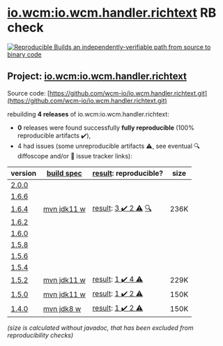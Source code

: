 [io.wcm:io.wcm.handler.richtext](https://central.sonatype.com/artifact/io.wcm/io.wcm.handler.richtext/versions) RB check
=======

[![Reproducible Builds](https://reproducible-builds.org/images/logos/rb.svg) an independently-verifiable path from source to binary code](https://reproducible-builds.org/)

## Project: [io.wcm:io.wcm.handler.richtext](https://central.sonatype.com/artifact/io.wcm/io.wcm.handler.richtext/versions)

Source code: [https://github.com/wcm-io/io.wcm.handler.richtext.git](https://github.com/wcm-io/io.wcm.handler.richtext.git)

rebuilding **4 releases** of io.wcm:io.wcm.handler.richtext:
- **0** releases were found successfully **fully reproducible** (100% reproducible artifacts :heavy_check_mark:),
- 4 had issues (some unreproducible artifacts :warning:, see eventual :mag: diffoscope and/or :memo: issue tracker links):

| version | [build spec](/BUILDSPEC.md) | [result](https://reproducible-builds.org/docs/jvm/): reproducible? | size |
| -- | --------- | ------ | -- |
| [2.0.0](https://central.sonatype.com/artifact/io.wcm/io.wcm.handler.richtext/2.0.0/pom) | | | |
| [1.6.6](https://central.sonatype.com/artifact/io.wcm/io.wcm.handler.richtext/1.6.6/pom) | | | |
| [1.6.4](https://central.sonatype.com/artifact/io.wcm/io.wcm.handler.richtext/1.6.4/pom) | [mvn jdk11 w](wcm-richtext-1.6.4.buildspec) | [result](io.wcm.handler.richtext-1.6.4.buildinfo): [3 :heavy_check_mark:  2 :warning:](io.wcm.handler.richtext-1.6.4.buildcompare) [:mag:](io.wcm.handler.richtext-1.6.4.diffoscope) | 236K |
| [1.6.2](https://central.sonatype.com/artifact/io.wcm/io.wcm.handler.richtext/1.6.2/pom) | | | |
| [1.6.0](https://central.sonatype.com/artifact/io.wcm/io.wcm.handler.richtext/1.6.0/pom) | | | |
| [1.5.8](https://central.sonatype.com/artifact/io.wcm/io.wcm.handler.richtext/1.5.8/pom) | | | |
| [1.5.6](https://central.sonatype.com/artifact/io.wcm/io.wcm.handler.richtext/1.5.6/pom) | | | |
| [1.5.4](https://central.sonatype.com/artifact/io.wcm/io.wcm.handler.richtext/1.5.4/pom) | | | |
| [1.5.2](https://central.sonatype.com/artifact/io.wcm/io.wcm.handler.richtext/1.5.2/pom) | [mvn jdk11 w](wcm-richtext-1.5.2.buildspec) | [result](io.wcm.handler.richtext-1.5.2.buildinfo): [1 :heavy_check_mark:  4 :warning:](io.wcm.handler.richtext-1.5.2.buildcompare) | 229K |
| [1.5.0](https://central.sonatype.com/artifact/io.wcm/io.wcm.handler.richtext/1.5.0/pom) | [mvn jdk11 w](wcm-richtext-1.5.0.buildspec) | [result](io.wcm.handler.richtext-1.5.0.buildinfo): [1 :heavy_check_mark:  2 :warning:](io.wcm.handler.richtext-1.5.0.buildcompare) | 150K |
| [1.4.0](https://central.sonatype.com/artifact/io.wcm/io.wcm.handler.richtext/1.4.0/pom) | [mvn jdk8 w](wcm-richtext-1.4.0.buildspec) | [result](io.wcm.handler.richtext-1.4.0.buildinfo): [1 :heavy_check_mark:  2 :warning:](io.wcm.handler.richtext-1.4.0.buildcompare) | 150K |

<i>(size is calculated without javadoc, that has been excluded from reproducibility checks)</i>
